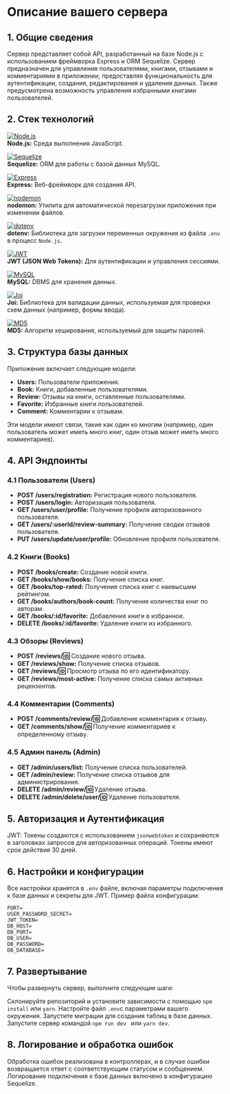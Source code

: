 
# Описание вашего сервера

## 1. Общие сведения
Сервер представляет собой API, разработанный на базе Node.js с использованием фреймворка Express и ORM Sequelize. Сервер предназначен для управления пользователями, книгами, отзывами и комментариями в приложении, предоставляя функциональность для аутентификации, создания, редактирования и удаления данных. Также предусмотрена возможность управления избранными книгами пользователей.

## 2. Стек технологий

[![Node.js](https://img.shields.io/badge/Node.js-339933?style=for-the-badge&logo=node.js&logoColor=white)](https://nodejs.org)  
**Node.js:** Среда выполнения JavaScript.

[![Sequelize](https://img.shields.io/badge/Sequelize-52B0E7?style=for-the-badge&logo=sequelize&logoColor=white)](https://sequelize.org)  
**Sequelize:** ORM для работы с базой данных MySQL.

[![Express](https://img.shields.io/badge/Express.js-000000?style=for-the-badge&logo=express&logoColor=white)](https://expressjs.com)  
**Express:** Веб-фреймворк для создания API.

[![nodemon](https://img.shields.io/badge/nodemon-76D04B?style=for-the-badge&logo=nodemon&logoColor=white)](https://nodemon.io)  
**nodemon:** Утилита для автоматической перезагрузки приложения при изменении файлов.

[![dotenv](https://img.shields.io/badge/dotenv-1F3F4F?style=for-the-badge&logo=npm&logoColor=white)](https://www.npmjs.com/package/dotenv)  
**dotenv:** Библиотека для загрузки переменных окружения из файла `.env` в процесс `Node.js`.

[![JWT](https://img.shields.io/badge/JSON%20Web%20Tokens-000000?style=for-the-badge&logo=json-web-tokens&logoColor=white)](https://jwt.io)  
**JWT (JSON Web Tokens):** Для аутентификации и управления сессиями.

[![MySQL](https://img.shields.io/badge/MySQL-4479A1?style=for-the-badge&logo=mysql&logoColor=white)](https://www.mysql.com)  
**MySQL:** DBMS для хранения данных.

[![Joi](https://img.shields.io/badge/Joi-5D5D5D?style=for-the-badge&logo=joi&logoColor=white)](https://joi.dev)  
**Joi:** Библиотека для валидации данных, используемая для проверки схем данных (например, формы ввода).

[![MD5](https://img.shields.io/badge/MD5-000000?style=for-the-badge&logo=md5&logoColor=white)](https://en.wikipedia.org/wiki/MD5)  
**MD5:** Алгоритм хеширования, используемый для защиты паролей.


## 3. Структура базы данных
Приложение включает следующие модели:
- **Users:** Пользователи приложения.
- **Book:** Книги, добавленные пользователями.
- **Review:** Отзывы на книги, оставленные пользователями.
- **Favorite:** Избранные книги пользователей.
- **Comment:** Комментарии к отзывам.

Эти модели имеют связи, такие как один ко многим (например, один пользователь может иметь много книг, один отзыв может иметь много комментариев).

## 4. API Эндпоинты

### 4.1 Пользователи (Users)
- **POST /users/registration:** Регистрация нового пользователя.
- **POST /users/login:** Авторизация пользователя.
- **GET /users/user/profile:** Получение профиля авторизованного пользователя.
- **GET /users/:userId/review-summary:** Получение сводки отзывов пользователя.
- **PUT /users/update/user/profile:** Обновление профиля пользователя.

### 4.2 Книги (Books)
- **POST /books/create:** Создание новой книги.
- **GET /books/show/books:** Получение списка книг.
- **GET /books/top-rated:** Получение списка книг с наивысшим рейтингом.
- **GET /books/authors/book-count:** Получение количества книг по авторам.
- **GET /books/:id/favorite:** Добавление книги в избранное.
- **DELETE /books/:id/favorite:** Удаление книги из избранного.

### 4.3 Обзоры (Reviews)
- **POST /reviews/:id:** Создание нового отзыва.
- **GET /reviews/show:** Получение списка отзывов.
- **GET /reviews/:id:** Просмотр отзыва по его идентификатору.
- **GET /reviews/most-active:** Получение списка самых активных рецензентов.

### 4.4 Комментарии (Comments)
- **POST /comments/review/:id:** Добавление комментария к отзыву.
- **GET /comments/show/:id:** Получение комментариев к определенному отзыву.

### 4.5 Админ панель (Admin)
- **GET /admin/users/list:** Получение списка пользователей.
- **GET /admin/review:** Получение списка отзывов для администрирования.
- **DELETE /admin/review/:id:** Удаление отзыва.
- **DELETE /admin/delete/user/:id:** Удаление пользователя.

## 5. Авторизация и Аутентификация
JWT: Токены создаются с использованием `jsonwebtoken` и сохраняются в заголовках запросов для авторизованных операций. Токены имеют срок действия 30 дней.

## 6. Настройки и конфигурации
Все настройки хранятся в `.env` файле, включая параметры подключения к базе данных и секреты для JWT. Пример файла конфигурации:

```plaintext
PORT=
USER_PASSWORD_SECRET=
JWT_TOKEN=
DB_HOST=
DB_PORT=
DB_USER=
DB_PASSWORD=
DB_DATABASE=
```

## 7. Развертывание
Чтобы развернуть сервер, выполните следующие шаги:

Склонируйте репозиторий и установите зависимости с помощью `npm install` или `yarn`.
Настройте файл `.env`с параметрами вашего окружения.
Запустите миграции для создания таблиц в базе данных.
Запустите сервер командой `npm run dev ` или `yarn dev`.

## 8. Логирование и обработка ошибок
Обработка ошибок реализована в контроллерах, и в случае ошибки возвращается ответ с соответствующим статусом и сообщением. Логирование подключения к базе данных включено в конфигурацию Sequelize.


